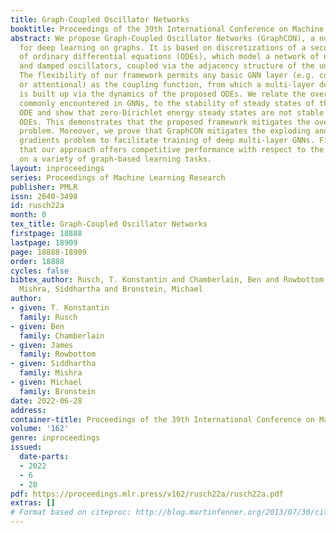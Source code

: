 ```yaml
---
title: Graph-Coupled Oscillator Networks
booktitle: Proceedings of the 39th International Conference on Machine Learning
abstract: We propose Graph-Coupled Oscillator Networks (GraphCON), a novel framework
  for deep learning on graphs. It is based on discretizations of a second-order system
  of ordinary differential equations (ODEs), which model a network of nonlinear controlled
  and damped oscillators, coupled via the adjacency structure of the underlying graph.
  The flexibility of our framework permits any basic GNN layer (e.g. convolutional
  or attentional) as the coupling function, from which a multi-layer deep neural network
  is built up via the dynamics of the proposed ODEs. We relate the oversmoothing problem,
  commonly encountered in GNNs, to the stability of steady states of the underlying
  ODE and show that zero-Dirichlet energy steady states are not stable for our proposed
  ODEs. This demonstrates that the proposed framework mitigates the oversmoothing
  problem. Moreover, we prove that GraphCON mitigates the exploding and vanishing
  gradients problem to facilitate training of deep multi-layer GNNs. Finally, we show
  that our approach offers competitive performance with respect to the state-of-the-art
  on a variety of graph-based learning tasks.
layout: inproceedings
series: Proceedings of Machine Learning Research
publisher: PMLR
issn: 2640-3498
id: rusch22a
month: 0
tex_title: Graph-Coupled Oscillator Networks
firstpage: 18888
lastpage: 18909
page: 18888-18909
order: 18888
cycles: false
bibtex_author: Rusch, T. Konstantin and Chamberlain, Ben and Rowbottom, James and
  Mishra, Siddhartha and Bronstein, Michael
author:
- given: T. Konstantin
  family: Rusch
- given: Ben
  family: Chamberlain
- given: James
  family: Rowbottom
- given: Siddhartha
  family: Mishra
- given: Michael
  family: Bronstein
date: 2022-06-28
address:
container-title: Proceedings of the 39th International Conference on Machine Learning
volume: '162'
genre: inproceedings
issued:
  date-parts:
  - 2022
  - 6
  - 28
pdf: https://proceedings.mlr.press/v162/rusch22a/rusch22a.pdf
extras: []
# Format based on citeproc: http://blog.martinfenner.org/2013/07/30/citeproc-yaml-for-bibliographies/
---
```


